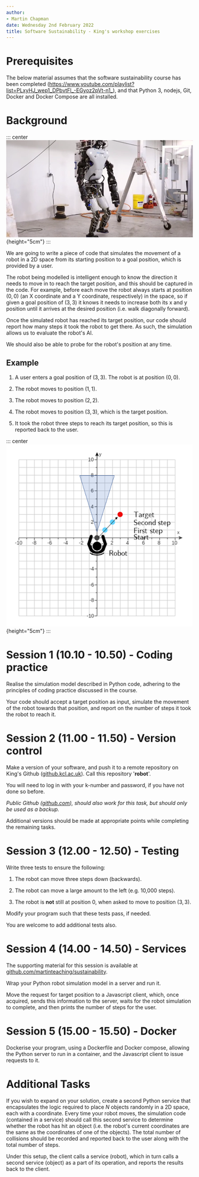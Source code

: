 ```yaml
---
author:
- Martin Chapman
date: Wednesday 2nd February 2022
title: Software Sustainability - King's workshop exercises
---
```


# Prerequisites

The below material assumes that the software sustainability course has
been completed
(<https://www.youtube.com/playlist?list=PLxyHJ_wep1_DPbvtFl_-EGyoz2pVt-n1_>),
and that Python 3, nodejs, Git, Docker and Docker Compose are all
installed.

# Background

::: center
![image](robot.png){height="5cm"}
:::

We are going to write a piece of code that simulates the movement of a
robot in a 2D space from its starting position to a goal position, which
is provided by a user.

The robot being modelled is intelligent enough to know the direction it
needs to move in to reach the target position, and this should be
captured in the code. For example, before each move the robot always
starts at position $(0, 0)$ (an X coordinate and a Y coordinate,
respectively) in the space, so if given a goal position of $(3, 3)$ it
knows it needs to increase both its x and y position until it arrives at
the desired position (i.e. walk diagonally forward).

Once the simulated robot has reached its target position, our code
should report how many steps it took the robot to get there. As such,
the simulation allows us to evaluate the robot's AI.

We should also be able to probe for the robot's position at any time.

## Example

1.  A user enters a goal position of $(3, 3)$. The robot is at position
    $(0, 0)$.

2.  The robot moves to position $(1, 1)$.

3.  The robot moves to position $(2, 2)$.

4.  The robot moves to position $(3, 3)$, which is the target position.

5.  It took the robot three steps to reach its target position, so this
    is reported back to the user.

::: center
![image](movement.png){height="5cm"}
:::

# Session 1 (10.10 - 10.50) - Coding practice

Realise the simulation model described in Python code, adhering to the
principles of coding practice discussed in the course.

Your code should accept a target position as input, simulate the
movement of the robot towards that position, and report on the number of
steps it took the robot to reach it.

# Session 2 (11.00 - 11.50) - Version control

Make a version of your software, and push it to a remote repository on
King's Github ([github.kcl.ac.uk](https://github.kcl.ac.uk/)). Call this
repository '**robot**'.

You will need to log in with your k-number and password, if you have not
done so before.

*Public Github ([github.com](https://github.com)), should also work for
this task, but should only be used as a backup.*

Additional versions should be made at appropriate points while
completing the remaining tasks.

# Session 3 (12.00 - 12.50) - Testing

Write three tests to ensure the following:

1.  The robot can move three steps down (backwards).

2.  The robot can move a large amount to the left (e.g. 10,000 steps).

3.  The robot is **not** still at position 0, when asked to move to
    position $(3, 3)$.

Modify your program such that these tests pass, if needed.

You are welcome to add additional tests also.

# Session 4 (14.00 - 14.50) - Services

The supporting material for this session is available at
[github.com/martinteaching/sustainability](https://github.com/martinteaching/sustainability).

Wrap your Python robot simulation model in a server and run it.

Move the request for target position to a Javascript client, which, once
acquired, sends this information to the server, waits for the robot
simulation to complete, and then prints the number of steps for the
user.

# Session 5 (15.00 - 15.50) - Docker

Dockerise your program, using a Dockerfile and Docker compose, allowing
the Python server to run in a container, and the Javascript client to
issue requests to it.

# Additional Tasks

If you wish to expand on your solution, create a second Python service
that encapsulates the logic required to place $N$ objects randomly in a
2D space, each with a coordinate. Every time your robot moves, the
simulation code (contained in a service) should call this second service
to determine whether the robot has hit an object (i.e. the robot's
current coordinates are the same as the coordinates of one of the
objects). The total number of collisions should be recorded and reported
back to the user along with the total number of steps.

Under this setup, the client calls a service (robot), which in turn
calls a second service (object) as a part of its operation, and reports
the results back to the client.
